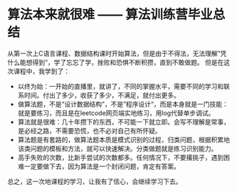 # 算法本来就很难 —— 算法训练营毕业总结

从第一次上C语言课程、数据结构课时开始算法，但是由于不得法，无法理解”凭什么能想得到“，学了忘忘了学，挫败和恐惧不断积攒，直到不敢做题。
但是在这次课程中，我学到了：
- 以终为始：一开始的直播里，就讲了，不同的掌握水平，需要不同的学习和联系时间。付出了多少，收获了多少，不满足，就付出更多。
- 做算法题，不是“设计数据结构”，不是”程序设计“，而是本身就是一门技能：就是要练习，而且是在leetcode网页端实地练习，用log代替单步调试。
- 算法就是很难：几十年攒下的东西，不可能一下就立即。会写不理解是常事，是必经之路，不需要恐慌，也不必对自己有所怀疑。
- 算法题是有套路的，做算法题本质是模式识别的过程，归类问题，根据积累地该类问题的模板和方法，就可以快速解决。分类做题就是练习识别能力。
- 高手失败的次数，比新手尝试的次数都多。任何情况下，不要撂挑子，遇到困难一定要做下去，因为算法是一个封闭问题，肯定有答案。

总之，这一次地课程的学习，让我有了信心，会继续学习下去。